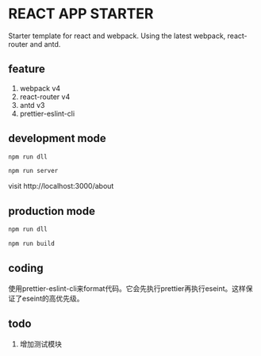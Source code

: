 # REACT APP STARTER

Starter template for react and webpack. Using the latest webpack, react-router and antd.

## feature

1. webpack v4
2. react-router v4
3. antd v3
4. prettier-eslint-cli

## development mode

```bash
npm run dll

npm run server

```

visit http://localhost:3000/about


## production mode

```bash
npm run dll

npm run build

```

## coding
使用prettier-eslint-cli来format代码。它会先执行prettier再执行eseint。这样保证了eseint的高优先级。




## todo

1. 增加测试模块